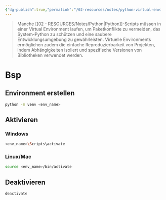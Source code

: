 ```yaml
---
{"dg-publish":true,"permalink":"/02-resources/notes/python-virtual-environment/","tags":["informatik/programmierung/sprachen/python"],"noteIcon":"","updated":"2025-09-27T01:32:44.000+02:00"}
---
```


>Manche [[02 - RESOURCES/Notes/Python\|Python]]-Scripts müssen in einer Virtual Environment laufen, um Paketkonflikte zu vermeiden, das System-Python zu schützen und eine saubere Entwicklungsumgebung zu gewährleisten. 
>Virtuelle Environments ermöglichen zudem die einfache Reproduzierbarkeit von Projekten, indem Abhängigkeiten isoliert und spezifische Versionen von Bibliotheken verwendet werden.

# Bsp

## Environment erstellen

```sh
python -m venv <env_name>
```

## Aktivieren

### Windows

```sh
<env_name>\Scripts\activate
```

### Linux/Mac

```sh
source <env_name>/bin/activate
```

## Deaktivieren

```sh
deactivate
```